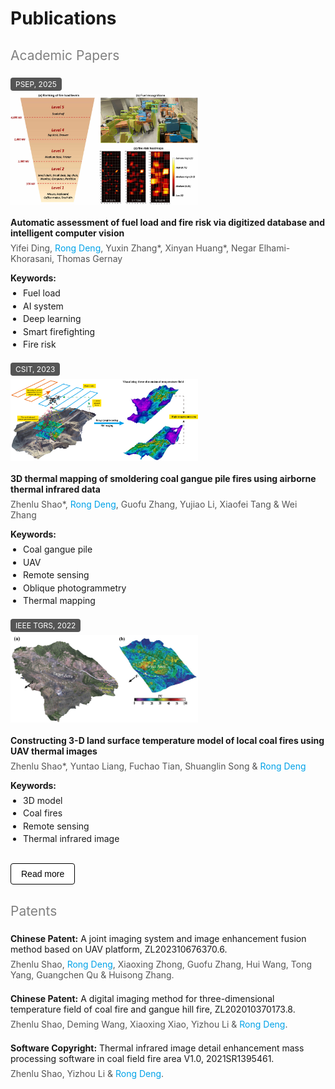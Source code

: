 # Publications

## Academic Papers

<div class="publications-list">

  <div class='paper-box'>
    <div class='paper-box-image'>
        <div class="badge">PSEP, 2025</div>
        <img src='/images/pub/Automatic assessment of fuel load and fire risk via digitized database and intelligent computer vision.jpg' alt="3D thermal mapping publication" width="100%">
    </div>
    <div class='paper-box-text'>
      <p><a href="https://doi.org/10.1016/j.psep.2025.107031" target="_blank" rel="noopener noreferrer"><strong>Automatic assessment of fuel load and fire risk via digitized database and intelligent computer vision</strong></a></p>
      <p class="authors">Yifei Ding, <span class="author-highlight">Rong Deng</span>, Yuxin Zhang*, Xinyan Huang*, Negar Elhami-Khorasani, Thomas Gernay</p>
      <div class="keywords">
        <strong>Keywords:</strong>
        <ul>
          <li>Fuel load</li>
          <li>AI system</li>
          <li>Deep learning</li>
          <li>Smart firefighting</li>
          <li>Fire risk</li>
        </ul>
      </div>
    </div>
  </div>

  <div class='paper-box'>
    <div class='paper-box-image'>
        <div class="badge">CSIT, 2023</div>
        <img src='/images/pub/pub4.png' alt="3D thermal mapping publication" width="100%">
    </div>
    <div class='paper-box-text'>
      <p><a href="https://www.sciencedirect.com/science/article/pii/S2214157X23004525" target="_blank" rel="noopener noreferrer"><strong>3D thermal mapping of smoldering coal gangue pile fires using airborne thermal infrared data</strong></a></p>
      <p class="authors">Zhenlu Shao*, <span class="author-highlight">Rong Deng</span>, Guofu Zhang, Yujiao Li, Xiaofei Tang &amp; Wei Zhang</p>
      <div class="keywords">
        <strong>Keywords:</strong>
        <ul>
          <li>Coal gangue pile</li>
          <li>UAV</li>
          <li>Remote sensing</li>
          <li>Oblique photogrammetry</li>
          <li>Thermal mapping</li>
        </ul>
      </div>
    </div>
  </div>

  <div class='paper-box'>
    <div class='paper-box-image'>
        <div class="badge">IEEE TGRS, 2022</div>
        <img src='/images/pub/pub3.gif' alt="Constructing 3-D land surface temperature publication" width="100%">
    </div>
    <div class='paper-box-text'>
      <p><a href="https://ieeexplore.ieee.org/abstract/document/9779710" target="_blank" rel="noopener noreferrer"><strong>Constructing 3-D land surface temperature model of local coal fires using UAV thermal images</strong></a></p>
      <p class="authors">Zhenlu Shao*, Yuntao Liang, Fuchao Tian, Shuanglin Song &amp; <span class="author-highlight">Rong Deng</span></p>
      <div class="keywords">
        <strong>Keywords:</strong>
        <ul>
          <li>3D model</li>
          <li>Coal fires</li>
          <li>Remote sensing</li>
          <li>Thermal infrared image</li>
        </ul>
      </div>
    </div>
  </div>

  <div id="more-papers" class="collapsible-content is-hidden">
    <div class='paper-box'>
      <div class='paper-box-image'>
          <div class="badge">PAG, 2021</div>
          <img src='/images/pub/pub2.webp' alt="3D localization of coal fires publication" width="100%">
      </div>
      <div class='paper-box-text'>
        <p><a href="https://link.springer.com/article/10.1007/s00024-021-02883-z" target="_blank" rel="noopener noreferrer"><strong>3D localization of coal fires based on self-potential data: Sandbox experiments</strong></a></p>
        <p class="authors">Zhenlu Shao, <span class="author-highlight">Rong Deng</span>, Tao Zhou, Fei Cao, Huahai Sun, Long Chen, Yu Yuan &amp; Xiaoxing Zhong*</p>
        <div class="keywords">
          <strong>Keywords:</strong>
          <ul>
            <li>Coal fires</li>
            <li>Self-potential</li>
            <li>3D inversion</li>
            <li>Source current density</li>
          </ul>
        </div>
      </div>
    </div>

    <div class='paper-box'>
      <div class='paper-box-image'>
        <div>
          <div class="badge">IJRS, 2020</div>
          <img src='/images/pub/pub1.jpg' alt="Three-dimensional-imaging thermal surfaces publication" width="100%">
        </div>
      </div>
      <div class='paper-box-text'>
        <p><a href="https://www.tandfonline.com/doi/full/10.1080/01431161.2020.1823044" target="_blank" rel="noopener noreferrer"><strong>Three-dimensional-imaging thermal surfaces of coal fires based on UAV thermal infrared data</strong></a></p>
        <p class="authors">Zhenlu Shao, Yizhou Li, <span class="author-highlight">Rong Deng</span>, Deming Wang* &amp; Xiaoxing Zhong*</p>
      </div>
    </div>
  </div>

  <button class="toggle-button" data-target="#more-papers">Read more</button>
</div>

## Patents

<ul class="patent-list">
  <li>
    <p><strong>Chinese Patent:</strong> A joint imaging system and image enhancement fusion method based on UAV platform, ZL202310676370.6.</p>
    <p class="authors">Zhenlu Shao, <span class="author-highlight">Rong Deng</span>, Xiaoxing Zhong, Guofu Zhang, Hui Wang, Tong Yang, Guangchen Qu &amp; Huisong Zhang.</p>
  </li>
  <li>
    <p><strong>Chinese Patent:</strong> A digital imaging method for three-dimensional temperature field of coal fire and gangue hill fire, ZL202010370173.8.</p>
    <p class="authors">Zhenlu Shao, Deming Wang, Xiaoxing Xiao, Yizhou Li &amp; <span class="author-highlight">Rong Deng</span>.</p>
  </li>
  <li>
    <p><strong>Software Copyright:</strong> Thermal infrared image detail enhancement mass processing software in coal field fire area V1.0, 2021SR1395461.</p>
    <p class="authors">Zhenlu Shao, Yizhou Li &amp; <span class="author-highlight">Rong Deng</span>.</p>
  </li>
</ul>

<style>
  .is-hidden { display: none; }
  h2 { color: gray; font-weight: normal; padding-bottom: 0.3em; }
  .publications-list p, .patent-list p { margin-top: 0.5em; margin-bottom: 0.5em; }
  .publications-list a { text-decoration: none; color: inherit; }
  .publications-list a:hover { text-decoration: underline; }
  .authors { color: #555; }
  .author-highlight { color: #00A2E8; }
  .keywords { margin-top: 1em; }
  .keywords ul { list-style-type: disc; margin-top: 0.5em; margin-bottom: 1em; padding-left: 20px; }
  .keywords ul li { margin-bottom: 0.25em; }
  .patent-list { list-style: none; padding-left: 0; }
  .patent-list li { margin-bottom: 1.5em; }
  .paper-box { display: flex; gap: 10px; margin-bottom: 0.5em !important;  flex-wrap: wrap; }
  .paper-box-image { flex: 0 0 300px; }
  .paper-box-text { flex: 1; min-width: 300px; }
  .badge { font-size: 12px; background-color: #555; color:  #FFFFFF; padding: 3px 8px; border-radius: 4px; margin-bottom: 5px; display: inline-block; }
  .toggle-button { background-color: #FFFFFF; color: #000000; padding: 8px 16px; border: 1px solid #000000; border-radius: 4px; cursor: pointer; font-size: 14px; transition: all 0.3s ease; margin-top: 10px; }
  .toggle-button:hover { box-shadow: 0 4px 8px rgba(0, 0, 0, 0.2); }
</style>

<script>
document.addEventListener('DOMContentLoaded', function() {
  const toggleButtons = document.querySelectorAll('.toggle-button');
  toggleButtons.forEach(button => {
    button.addEventListener('click', function() {
      const targetSelector = this.getAttribute('data-target');
      const content = document.querySelector(targetSelector);
      if (content) {
        content.classList.toggle('is-hidden');
        const isNowHidden = content.classList.contains('is-hidden');
        this.textContent = isNowHidden ? 'Read more' : 'Show less';
      }
    });
  });
});
</script>
